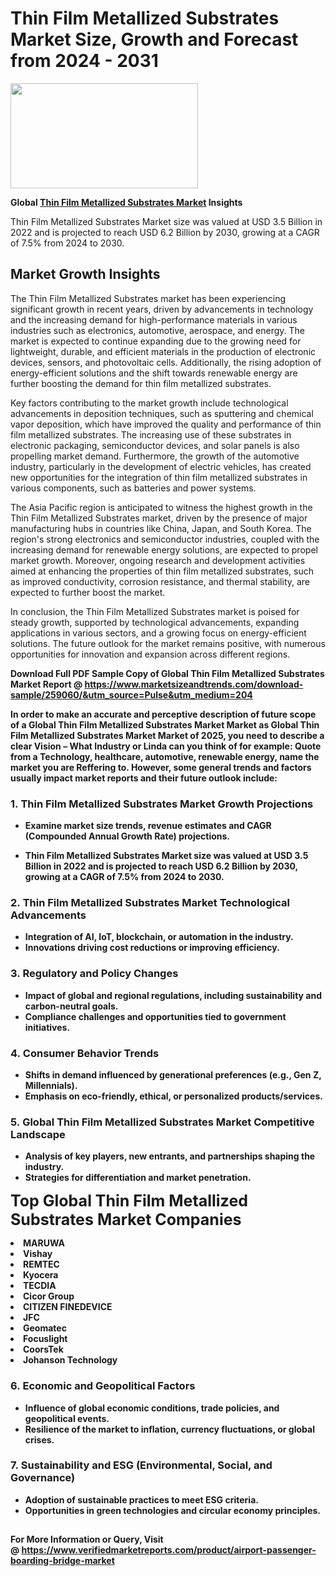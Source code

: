 <H1>Thin Film Metallized Substrates Market Size, Growth and Forecast from 2024 - 2031</H1><img class="aligncenter size-medium wp-image-584254" src="https://thirdeyenews.in/wp-content/uploads/2024/09/Global-Market-Research-300x168.jpeg" alt="" width="300" height="168" /><p><strong>Global&nbsp;<a href="https://www.marketsizeandtrends.com/download-sample/259060/&amp;utm_source=Pulse&amp;utm_medium=204">Thin Film Metallized Substrates Market</a> Insights</strong></p><p>Thin Film Metallized Substrates Market size was valued at USD 3.5 Billion in 2022 and is projected to reach USD 6.2 Billion by 2030, growing at a CAGR of 7.5% from 2024 to 2030.</p><p><h2>Market Growth Insights</h2> <p>The Thin Film Metallized Substrates market has been experiencing significant growth in recent years, driven by advancements in technology and the increasing demand for high-performance materials in various industries such as electronics, automotive, aerospace, and energy. The market is expected to continue expanding due to the growing need for lightweight, durable, and efficient materials in the production of electronic devices, sensors, and photovoltaic cells. Additionally, the rising adoption of energy-efficient solutions and the shift towards renewable energy are further boosting the demand for thin film metallized substrates.</p> <p><strong></strong></p> <p>Key factors contributing to the market growth include technological advancements in deposition techniques, such as sputtering and chemical vapor deposition, which have improved the quality and performance of thin film metallized substrates. The increasing use of these substrates in electronic packaging, semiconductor devices, and solar panels is also propelling market demand. Furthermore, the growth of the automotive industry, particularly in the development of electric vehicles, has created new opportunities for the integration of thin film metallized substrates in various components, such as batteries and power systems.</p> <p>The Asia Pacific region is anticipated to witness the highest growth in the Thin Film Metallized Substrates market, driven by the presence of major manufacturing hubs in countries like China, Japan, and South Korea. The region's strong electronics and semiconductor industries, coupled with the increasing demand for renewable energy solutions, are expected to propel market growth. Moreover, ongoing research and development activities aimed at enhancing the properties of thin film metallized substrates, such as improved conductivity, corrosion resistance, and thermal stability, are expected to further boost the market.</p> <p>In conclusion, the Thin Film Metallized Substrates market is poised for steady growth, supported by technological advancements, expanding applications in various sectors, and a growing focus on energy-efficient solutions. The future outlook for the market remains positive, with numerous opportunities for innovation and expansion across different regions.</p> <p><strong></p><p><span class=""><strong>Download Full PDF Sample Copy of Global Thin Film Metallized Substrates Market Report</strong> @ <a href="https://www.marketsizeandtrends.com/download-sample/259060/&amp;utm_source=Pulse&amp;utm_medium=204" target="_blank">https://www.marketsizeandtrends.com/download-sample/259060/&amp;utm_source=Pulse&amp;utm_medium=204</a></span></p><p>In order to make an accurate and perceptive description of future scope of a Global&nbsp;Thin Film Metallized Substrates Market Market as Global&nbsp;Thin Film Metallized Substrates Market Market of 2025, you need to describe a clear Vision &ndash; What Industry or Linda can you think of for example: Quote from a Technology, healthcare, automotive, renewable energy, name the market you are Reffering to. However, some general trends and factors usually impact market reports and their future outlook include:</p><h3>1.&nbsp;<strong>Thin Film Metallized Substrates Market Growth Projections</strong></h3><ul><li>Examine market size trends, revenue estimates and CAGR (Compounded Annual Growth Rate) projections.</li><li><p>Thin Film Metallized Substrates Market size was valued at USD 3.5 Billion in 2022 and is projected to reach USD 6.2 Billion by 2030, growing at a CAGR of 7.5% from 2024 to 2030.</p></li></ul><h3>2.&nbsp;<strong>Thin Film Metallized Substrates Market Technological Advancements</strong></h3><ul><li>Integration of AI, IoT, blockchain, or automation in the industry.</li><li>Innovations driving cost reductions or improving efficiency.</li></ul><h3>3.&nbsp;<strong>Regulatory and Policy Changes</strong></h3><ul><li>Impact of global and regional regulations, including sustainability and carbon-neutral goals.</li><li>Compliance challenges and opportunities tied to government initiatives.</li></ul><h3>4.&nbsp;<strong>Consumer Behavior Trends</strong></h3><ul><li>Shifts in demand influenced by generational preferences (e.g., Gen Z, Millennials).</li><li>Emphasis on eco-friendly, ethical, or personalized products/services.</li></ul><h3>5.&nbsp;<strong>Global Thin Film Metallized Substrates Market Competitive Landscape</strong></h3><ul><li>Analysis of key players, new entrants, and partnerships shaping the industry.</li><li>Strategies for differentiation and market penetration.</li></ul><p data-pm-slice="1 1 []"><span style="color: inherit; font-family: inherit; font-size: 25px;">Top Global Thin Film Metallized Substrates Market Companies</span></p><div class="" data-test-id=""><p><li>MARUWA</li><li> Vishay</li><li> REMTEC</li><li> Kyocera</li><li> TECDIA</li><li> Cicor Group</li><li> CITIZEN FINEDEVICE</li><li> JFC</li><li> Geomatec</li><li> Focuslight</li><li> CoorsTek</li><li> Johanson Technology</li></p></div><h3>6.&nbsp;<strong>Economic and Geopolitical Factors</strong></h3><ul><li>Influence of global economic conditions, trade policies, and geopolitical events.</li><li>Resilience of the market to inflation, currency fluctuations, or global crises.</li></ul><h3>7.&nbsp;<strong>Sustainability and ESG (Environmental, Social, and Governance)</strong></h3><ul><li>Adoption of sustainable practices to meet ESG criteria.</li><li>Opportunities in green technologies and circular economy principles.</li></ul><h2><strong style="font-size: 14px;">For More Information or Query, Visit @&nbsp;</strong><a style="background-color: #ffffff; font-size: 14px;" href="https://www.marketsizeandtrends.com/report/thin-film-metallized-substrates-market/" target="_blank">https://www.verifiedmarketreports.com/product/airport-passenger-boarding-bridge-market</a></h2>
